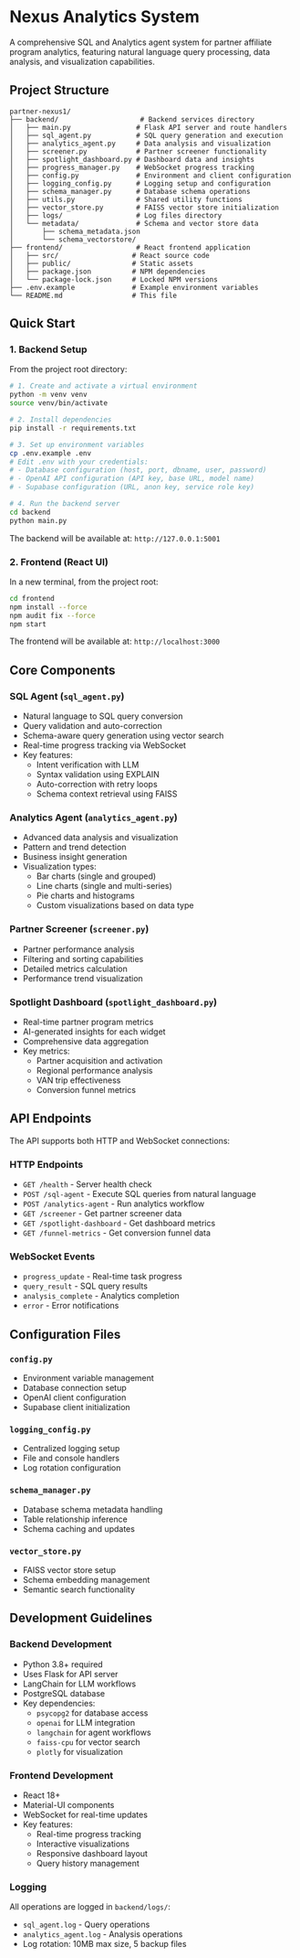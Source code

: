 # Nexus Analytics System

A comprehensive SQL and Analytics agent system for partner affiliate program analytics, featuring natural language query processing, data analysis, and visualization capabilities.

## Project Structure

```
partner-nexus1/
├── backend/                    # Backend services directory
│   ├── main.py                # Flask API server and route handlers
│   ├── sql_agent.py           # SQL query generation and execution
│   ├── analytics_agent.py     # Data analysis and visualization
│   ├── screener.py            # Partner screener functionality
│   ├── spotlight_dashboard.py # Dashboard data and insights
│   ├── progress_manager.py    # WebSocket progress tracking
│   ├── config.py              # Environment and client configuration
│   ├── logging_config.py      # Logging setup and configuration
│   ├── schema_manager.py      # Database schema operations
│   ├── utils.py               # Shared utility functions
│   ├── vector_store.py        # FAISS vector store initialization
│   ├── logs/                  # Log files directory
│   └── metadata/              # Schema and vector store data
│       ├── schema_metadata.json
│       └── schema_vectorstore/
├── frontend/                  # React frontend application
│   ├── src/                  # React source code
│   ├── public/               # Static assets
│   ├── package.json          # NPM dependencies
│   └── package-lock.json     # Locked NPM versions
├── .env.example              # Example environment variables
└── README.md                 # This file
```

## Quick Start

### 1. Backend Setup

From the project root directory:

```bash
# 1. Create and activate a virtual environment
python -m venv venv
source venv/bin/activate

# 2. Install dependencies
pip install -r requirements.txt

# 3. Set up environment variables
cp .env.example .env
# Edit .env with your credentials:
# - Database configuration (host, port, dbname, user, password)
# - OpenAI API configuration (API key, base URL, model name)
# - Supabase configuration (URL, anon key, service role key)

# 4. Run the backend server
cd backend
python main.py
```

The backend will be available at: `http://127.0.0.1:5001`

### 2. Frontend (React UI)

In a new terminal, from the project root:

```bash
cd frontend
npm install --force
npm audit fix --force
npm start
```

The frontend will be available at: `http://localhost:3000`

## Core Components

### SQL Agent (`sql_agent.py`)
- Natural language to SQL query conversion
- Query validation and auto-correction
- Schema-aware query generation using vector search
- Real-time progress tracking via WebSocket
- Key features:
  - Intent verification with LLM
  - Syntax validation using EXPLAIN
  - Auto-correction with retry loops
  - Schema context retrieval using FAISS

### Analytics Agent (`analytics_agent.py`)
- Advanced data analysis and visualization
- Pattern and trend detection
- Business insight generation
- Visualization types:
  - Bar charts (single and grouped)
  - Line charts (single and multi-series)
  - Pie charts and histograms
  - Custom visualizations based on data type

### Partner Screener (`screener.py`)
- Partner performance analysis
- Filtering and sorting capabilities
- Detailed metrics calculation
- Performance trend visualization

### Spotlight Dashboard (`spotlight_dashboard.py`)
- Real-time partner program metrics
- AI-generated insights for each widget
- Comprehensive data aggregation
- Key metrics:
  - Partner acquisition and activation
  - Regional performance analysis
  - VAN trip effectiveness
  - Conversion funnel metrics

## API Endpoints

The API supports both HTTP and WebSocket connections:

### HTTP Endpoints
- `GET /health` - Server health check
- `POST /sql-agent` - Execute SQL queries from natural language
- `POST /analytics-agent` - Run analytics workflow
- `GET /screener` - Get partner screener data
- `GET /spotlight-dashboard` - Get dashboard metrics
- `GET /funnel-metrics` - Get conversion funnel data

### WebSocket Events
- `progress_update` - Real-time task progress
- `query_result` - SQL query results
- `analysis_complete` - Analytics completion
- `error` - Error notifications

## Configuration Files

### `config.py`
- Environment variable management
- Database connection setup
- OpenAI client configuration
- Supabase client initialization

### `logging_config.py`
- Centralized logging setup
- File and console handlers
- Log rotation configuration

### `schema_manager.py`
- Database schema metadata handling
- Table relationship inference
- Schema caching and updates

### `vector_store.py`
- FAISS vector store setup
- Schema embedding management
- Semantic search functionality

## Development Guidelines

### Backend Development
- Python 3.8+ required
- Uses Flask for API server
- LangChain for LLM workflows
- PostgreSQL database
- Key dependencies:
  - `psycopg2` for database access
  - `openai` for LLM integration
  - `langchain` for agent workflows
  - `faiss-cpu` for vector search
  - `plotly` for visualization

### Frontend Development
- React 18+
- Material-UI components
- WebSocket for real-time updates
- Key features:
  - Real-time progress tracking
  - Interactive visualizations
  - Responsive dashboard layout
  - Query history management

### Logging
All operations are logged in `backend/logs/`:
- `sql_agent.log` - Query operations
- `analytics_agent.log` - Analysis operations
- Log rotation: 10MB max size, 5 backup files 
